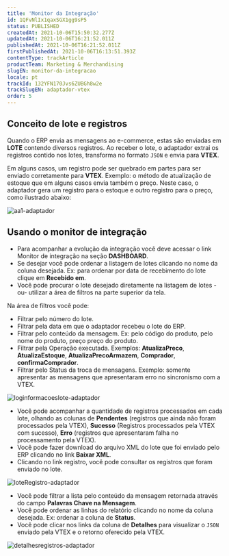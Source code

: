 ```yaml
---
title: 'Monitor da Integração'
id: 1QFvNlIx1qaxSGX1gg9sP5
status: PUBLISHED
createdAt: 2021-10-06T15:50:32.277Z
updatedAt: 2021-10-06T16:21:52.011Z
publishedAt: 2021-10-06T16:21:52.011Z
firstPublishedAt: 2021-10-06T16:13:51.393Z
contentType: trackArticle
productTeam: Marketing & Merchandising
slugEN: monitor-da-integracao
locale: pt
trackId: 132YFN170Jvs6ZUBGh8w2e
trackSlugEN: adaptador-vtex
order: 5
---
```


## Conceito de lote e registros

Quando o ERP envia as mensagens ao e-commerce, estas são enviadas em **LOTE** contendo diversos registros. Ao receber o lote, o adaptador extrai os registros contido nos lotes, transforma no formato `JSON` e envia para **VTEX**.

Em alguns casos, um registro pode ser quebrado em partes para ser enviado corretamente para **VTEX**. Exemplo: o método de atualização de estoque que em alguns casos envia também o preço. Neste caso, o adaptador gera um registro para o estoque e outro registro para o preço, como ilustrado abaixo:

![aa1-adaptador](https://cdn.statically.io/gh/vtexdocs/help-center-content/refs/heads/main/docs/pt/tracks/erp/adaptador-vtex/monitor-da-integracao_1.png)

## Usando o monitor de integração

- Para acompanhar a evolução da integração você deve acessar o link Monitor de integração na seção **DASHBOARD**.
- Se desejar você pode ordenar a listagem de lotes clicando no nome da coluna desejada. Ex: para ordenar por data de recebimento do lote clique em **Recebido em**.
- Você pode procurar o lote desejado diretamente na listagem de lotes -ou- utilizar a área de filtros na parte superior da tela.

Na área de filtros você pode:

- Filtrar pelo número do lote.
- Filtrar pela data em que o adaptador recebeu o lote do ERP.
- Filtrar pelo conteúdo da mensagem. Ex: pelo código do produto, pelo nome do produto, preço preço do produto. 
- Filtrar pela Operação executada. Exemplos: **AtualizaPreco**, **AtualizaEstoque**, **AtualizaPrecoArmazem**, **Comprador**, **confirmaComprador**.
- Filtrar pelo Status da troca de mensagens. Exemplo: somente apresentar as mensagens que apresentaram erro no sincronismo com a VTEX.

![loginformacoeslote-adaptador](https://cdn.statically.io/gh/vtexdocs/help-center-content/refs/heads/main/docs/pt/tracks/erp/adaptador-vtex/monitor-da-integracao_2.png)

- Você pode acompanhar a quantidade de registros processados em cada lote, olhando as colunas de **Pendentes** (registros que ainda não foram processados pela VTEX), **Sucesso** (Registros processados pela VTEX com sucesso), **Erro** (registros que apresentaram falha no processamento pela VTEX).
- Você pode fazer download do arquivo XML do lote que foi enviado pelo ERP clicando no link **Baixar XML**.
- Clicando no link registro, você pode consultar os registros que foram enviado no lote.

![loteRegistro-adaptador](https://cdn.statically.io/gh/vtexdocs/help-center-content/refs/heads/main/docs/pt/tracks/erp/adaptador-vtex/monitor-da-integracao_3.png)

- Você pode filtrar a lista pelo conteúdo da mensagem retornada através do campo **Palavras Chave na Mensagem**.
- Você pode ordenar as linhas do relatório clicando no nome da coluna desejada. Ex: ordenar a coluna de **Status**.
- Você pode clicar nos links da coluna de **Detalhes** para visualizar o `JSON` enviado pela VTEX e o retorno oferecido pela VTEX.

![detalhesregistros-adaptador](https://cdn.statically.io/gh/vtexdocs/help-center-content/refs/heads/main/docs/pt/tracks/erp/adaptador-vtex/monitor-da-integracao_4.png)

